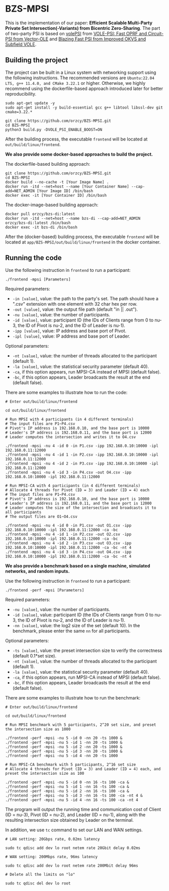 # BZS-MPSI

This is the implementation of our paper: **Efficient Scalable Multi-Party Private Set Intersection(-Variants) from Bicentric Zero-Sharing**. 
The part of two-party PSI is based on [volePSI](https://github.com/Visa-Research/volepsi) from [VOLE-PSI: Fast OPRF and Circuit-PSI from Vector-OLE](https://eprint.iacr.org/2021/266) and [Blazing Fast PSI from Improved OKVS and Subfield VOLE](https://eprint.iacr.org/2022/320.pdf).

## Building the project

The project can be built in a Linux system with networking support using the following instructions. The recommended versions are ``Ubuntu:22.04 LTS, g++ 11.4.0, and CMake 3.22.1`` or higher. Otherwise, we highly recommend using the dockerfile-based approach introduced later for better reproducibility.

```shell
sudo apt-get update -y
sudo apt-get install -y build-essential gcc g++ libtool libssl-dev git cmake=3.22.*

git clone https://github.com/orzcy/BZS-MPSI.git
cd BZS-MPSI
python3 build.py -DVOLE_PSI_ENABLE_BOOST=ON
```

After the building process, the executable `frontend` will be located at `out/build/linux/frontend`.

**We also provide some docker-based approaches to build the project.**

The dockerfile-based building approach:
```shell
git clone https://github.com/orzcy/BZS-MPSI.git
cd BZS-MPSI
docker build --no-cache -t [Your Image Name] .
docker run -itd --net=host --name [Your Container Name] --cap-add=NET_ADMIN [Your Image ID] /bin/bash
docker exec -it [Your Container ID] /bin/bash 
```

The docker-image-based building approach:
```shell
docker pull orzcy/bzs-di:latest
docker run -itd --net=host --name bzs-di --cap-add=NET_ADMIN orzcy/bzs-di:latest /bin/bash
docker exec -it bzs-di /bin/bash 
```
After the (docker-based) building process, the executable `frontend` will be located at `app/BZS-MPSI/out/build/linux/frontend` in the docker container.

## Running the code

Use the following instruction in `frontend` to run a participant:

```shell
./frontend -mpsi [Parameters]
```

Required parameters:
* `-in [value]`, value: the path to the party's set. The path should have a \".csv\" extension with one element with 32 char hex per row.
* `-out [value]`, value: the output file path (default "in || .out"). 
* `-nu [value]`, value: the number of participants.
* `-id [value]`, value: participant ID (the IDs of Clients range from 0 to nu-3, the ID of Pivot is nu-2, and the ID of Leader is nu-1).
* `-ipp [value]`, value: IP address and base port of Pivot.
* `-ipl [value]`, value: IP address and base port of Leader.

Optional parameters:
* `-nt [value]`, value: the number of threads allocated to the participant (default 1).
* `-la [value]`, value: the statistical security parameter (default 40).
* `-ca`, if this option appears, run MPSI-CA instead of MPSI (default false).
* `-bc`, if this option appears, Leader broadcasts the result at the end (default false).

There are some examples to illustrate how to run the code:

````shell
# Enter out/build/linux/frontend

cd out/build/linux/frontend

# Run MPSI with 4 participants (in 4 different terminals)
# The input files are P1~P4.csv
# Pivot's IP address is 192.168.0.10, and the base port is 10000
# Leader's IP address is 192.168.0.11, and the base port is 12000
# Leader computes the intersection and writes it to O4.csv

./frontend -mpsi -nu 4 -id 0 -in P1.csv -ipp 192.168.0.10:10000 -ipl 192.168.0.11:12000
./frontend -mpsi -nu 4 -id 1 -in P2.csv -ipp 192.168.0.10:10000 -ipl 192.168.0.11:12000
./frontend -mpsi -nu 4 -id 2 -in P3.csv -ipp 192.168.0.10:10000 -ipl 192.168.0.11:12000
./frontend -mpsi -nu 4 -id 3 -in P4.csv -out O4.csv -ipp 192.168.0.10:10000 -ipl 192.168.0.11:12000

# Run MPSI-CA with 4 participants (in 4 different terminals)
# Allocate 4 threads for Pivot (ID = 3) and Leader (ID = 4) each
# The input files are P1~P4.csv
# Pivot's IP address is 192.168.0.10, and the base port is 10000
# Leader's IP address is 192.168.0.11, and the base port is 12000
# Leader computes the size of the intersection and broadcasts it to all participants
# The output files are O1~O4.csv

./frontend -mpsi -nu 4 -id 0 -in P1.csv -out O1.csv -ipp 192.168.0.10:10000 -ipl 192.168.0.11:12000 -ca -bc
./frontend -mpsi -nu 4 -id 1 -in P2.csv -out O2.csv -ipp 192.168.0.10:10000 -ipl 192.168.0.11:12000 -ca -bc
./frontend -mpsi -nu 4 -id 2 -in P3.csv -out O3.csv -ipp 192.168.0.10:10000 -ipl 192.168.0.11:12000 -ca -bc -nt 4
./frontend -mpsi -nu 4 -id 3 -in P4.csv -out O4.csv -ipp 192.168.0.10:10000 -ipl 192.168.0.11:12000 -ca -bc -nt 4
````

**We also provide a benchmark based on a single machine, simulated networks, and random inputs.**

Use the following instruction in `frontend` to run a participant:
```shell
./frontend -perf -mpsi [Parameters]
```

Required parameters:
* `-nu [value]`, value: the number of participants.
* `-id [value]`, value: participant ID (the IDs of Clients range from 0 to nu-3, the ID of Pivot is nu-2, and the ID of Leader is nu-1).
* `-nn [value]`, value: the log2 size of the set (default 10). In the benchmark, please enter the same `nn` for all participants.

Optional parameters:
* `-ts [value]`, value: the preset intersection size to verify the correctness (default 0.1*set size).
* `-nt [value]`, value: the number of threads allocated to the participant (default 1).
* `-la [value]`, value: the statistical security parameter (default 40).
* `-ca`, if this option appears, run MPSI-CA instead of MPSI (default false).
* `-bc`, if this option appears, Leader broadcasts the result at the end (default false).

There are some examples to illustrate how to run the benchmark:

````shell
# Enter out/build/linux/frontend

cd out/build/linux/frontend

# Run MPSI benchmark with 5 participants, 2^20 set size, and preset the intersection size as 1000

./frontend -perf -mpsi -nu 5 -id 0 -nn 20 -ts 1000 & 
./frontend -perf -mpsi -nu 5 -id 1 -nn 20 -ts 1000 & 
./frontend -perf -mpsi -nu 5 -id 2 -nn 20 -ts 1000 & 
./frontend -perf -mpsi -nu 5 -id 3 -nn 20 -ts 1000 & 
./frontend -perf -mpsi -nu 5 -id 4 -nn 20 -ts 1000

# Run MPSI-CA benchmark with 5 participants, 2^16 set size
# Allocate 4 threads for Pivot (ID = 3) and Leader (ID = 4) each, and preset the intersection size as 100

./frontend -perf -mpsi -nu 5 -id 0 -nn 16 -ts 100 -ca & 
./frontend -perf -mpsi -nu 5 -id 1 -nn 16 -ts 100 -ca & 
./frontend -perf -mpsi -nu 5 -id 2 -nn 16 -ts 100 -ca & 
./frontend -perf -mpsi -nu 5 -id 3 -nn 16 -ts 100 -ca -nt 4 & 
./frontend -perf -mpsi -nu 5 -id 4 -nn 16 -ts 100 -ca -nt 4
````

The program will output the running time and communication cost of Client (ID = nu-3), Pivot (ID = nu-2), and Leader (ID = nu-1), along with the resulting intersection size obtained by Leader on the terminal.

In addition, we use `tc` command to set our LAN and WAN settings.

````shell
# LAN setting: 20Gbps rate, 0.02ms latency

sudo tc qdisc add dev lo root netem rate 20Gbit delay 0.02ms

# WAN setting: 200Mbps rate, 96ms latency

sudo tc qdisc add dev lo root netem rate 200Mbit delay 96ms

# Delete all the limits on "lo"

sudo tc qdisc del dev lo root
````
